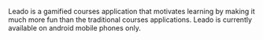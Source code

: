 Leado is a gamified courses application that motivates learning by making it much more fun than the traditional courses applications. 
Leado is currently available on android mobile phones only.
